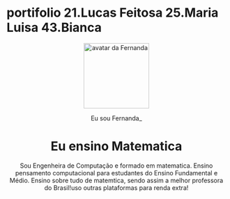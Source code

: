# portifolio 21.Lucas Feitosa 25.Maria Luisa 43.Bianca
<!DOCTYPE html>
<html lang="pt-br">

<head>
<meta charset="UTF-8">
<meta name="viewport" content="width=device-width, initial-scale=1.0">
<link href="https://cdn.jsdelivr.net/npm/bootstrap@5.3.2/dist/css/bootstrap.min.css&quot; rel="stylesheet">
<link rel="stylesheet" href="style.css">
<title>Meu portfólio</title>
</head>

<body>
<header class="container text-center">
<img src="img/avatar-perfil.png" alt="avatar da Fernanda" class="rounded-circle" width="150" height="150" srcset="">
<p class="lead">Eu sou Fernanda_</p>
<h1>Eu ensino Matematica</h1>
<p>Sou Engenheira de Computação e formado em matematica. Ensino pensamento computacional para estudantes do Ensino
Fundamental e Médio. Ensino sobre tudo de matemtica, sendo assim a melhor professora do Brasil!uso outras plataformas para renda extra!</p>
</header>
<script src="https://cdn.jsdelivr.net/npm/bootstrap@5.3.2/dist/js/bootstrap.bundle.min.js"></script&gt;
</body>

</html>

